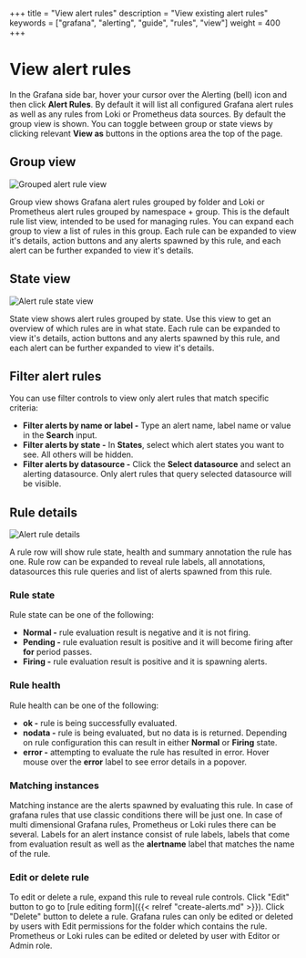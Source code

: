 +++
title = "View alert rules"
description = "View existing alert rules"
keywords = ["grafana", "alerting", "guide", "rules", "view"]
weight = 400
+++

# View alert rules


In the Grafana side bar, hover your cursor over the Alerting (bell) icon and then click **Alert Rules**. By default it will list all configured Grafana alert rules as well as any rules from Loki or Prometheus data sources. By default the group view is shown. You can toggle between group or state views by clicking relevant **View as** buttons in the options area the top of the page.

## Group view

![Grouped alert rule view](/img/docs/alerting/rule-list-group-view-8-0.png 'Screenshot of grouped alert rule view')


Group view shows Grafana alert rules grouped by folder and Loki or Prometheus alert rules grouped by namespace + group. This is the default rule list view, intended to be used for managing rules. You can expand each group to view a list of rules in this group. Each rule can be expanded to view it's details, action buttons and any alerts spawned by this rule, and each alert can be further expanded to view it's details.

## State view

![Alert rule state view](/img/docs/alerting/rule-list-state-view-8-0.png 'Screenshot of alert rule state view')

State view shows alert rules grouped by state. Use this view to get an overview of which rules are in what state. Each rule can be expanded to view it's details, action buttons and any alerts spawned by this rule, and each alert can be further expanded to view it's details.

## Filter alert rules
You can use filter controls to view only alert rules that match specific criteria:

- **Filter alerts by name or label -** Type an alert name, label name or value in the **Search** input.
- **Filter alerts by state -** In **States**, select which alert states you want to see. All others will be hidden.
- **Filter alerts by datasource -** Click the **Select datasource** and select an alerting datasource. Only alert rules that query selected datasource will be visible.

## Rule details

![Alert rule details](/img/docs/alerting/rule-details-8-0.png 'Screenshot of alert rule details')

A rule row will show rule state, health and summary annotation the rule has one. Rule row can be expanded to reveal rule labels, all annotations, datasources this rule queries and list of alerts spawned from this rule.

### Rule state

Rule state can be one of the following:
- **Normal -** rule evaluation result is negative and it is not firing.
- **Pending -** rule evaluation result is positive and it will become firing after **for** period passes.
- **Firing -** rule evaluation result is positive and it is spawning alerts. 

### Rule health

Rule health can be one of the following:

- **ok -** rule is being successfully evaluated.
- **nodata -** rule is being evaluated, but no data is is returned. Depending on rule configuration this can result in either **Normal** or **Firing** state.
- **error -** attempting to evaluate the rule has resulted in error. Hover mouse over the **error** label to see error details in a popover.

### Matching instances

Matching instance are the alerts spawned by evaluating this rule. In case of grafana rules that use classic conditions there will be just one. In case of multi dimensional Grafana rules, Prometheus or Loki rules there can be several. Labels for an alert instance consist of rule labels, labels that come from evaluation result as well as the **alertname** label that matches the name of the rule.  


### Edit or delete rule

To edit or delete a rule, expand this rule to reveal rule controls. Click "Edit" button to go to [rule editing form]({{< relref "create-alerts.md" >}}). Click "Delete" button to delete a rule. Grafana rules can only be edited or deleted by users with Edit permissions for the folder which contains the rule. Prometheus or Loki rules can be edited or deleted by user with Editor or Admin role. 